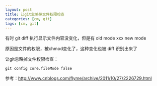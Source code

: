 ```yaml
---
layout: post
title: 让git忽略掉文件权限检查
categories: [cm, git]
tags: [cm, git]
---
```



有时 git diff 执行显示文件内容没变化，但是有 old mode xxx new mode

原因是文件的权限，被chmod变化了，这种变化也被 diff 识别出来了

让git忽略掉文件权限检查： 

```
git config core.fileMode false
```

参考：http://www.cnblogs.com/flyme/archive/2011/10/27/2226729.html
